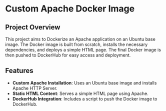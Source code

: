 # Custom Apache Docker Image

## Project Overview
This project aims to Dockerize an Apache application on an Ubuntu base image. The Docker image is built from scratch, installs the necessary dependencies, and deploys a simple HTML page. The final Docker image is then pushed to DockerHub for easy access and deployment.

## Features
- **Custom Apache Installation**: Uses an Ubuntu base image and installs Apache HTTP Server.
- **Static HTML Content**: Serves a simple HTML page using Apache.
- **DockerHub Integration**: Includes a script to push the Docker image to DockerHub.
